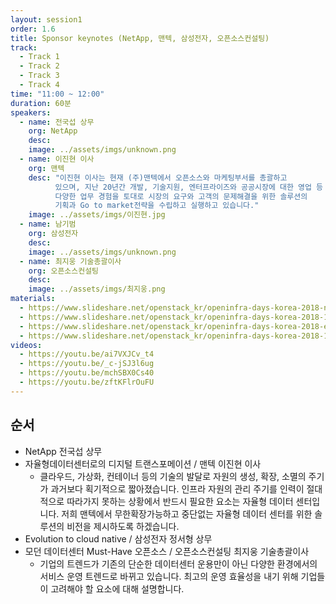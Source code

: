 ```yaml
---
layout: session1
order: 1.6
title: Sponsor keynotes (NetApp, 맨텍, 삼성전자, 오픈소스컨설팅)
track:
  - Track 1
  - Track 2
  - Track 3
  - Track 4
time: "11:00 ~ 12:00"
duration: 60분
speakers:
  - name: 전국섭 상무
    org: NetApp
    desc: 
    image: ../assets/imgs/unknown.png
  - name: 이진현 이사
    org: 맨텍
    desc: "이진현 이사는 현재 (주)맨텍에서 오픈소스와 마케팅부서를 총괄하고
          있으며, 지난 20년간 개발, 기술지원, 엔터프라이즈와 공공시장에 대한 영업 등
          다양한 업무 경험을 토대로 시장의 요구와 고객의 문제해결을 위한 솔루션의
          기획과 Go to market전략을 수립하고 실행하고 있습니다."
    image: ../assets/imgs/이진현.jpg
  - name: 남기범
    org: 삼성전자
    desc: 
    image: ../assets/imgs/unknown.png
  - name: 최지웅 기술총괄이사
    org: 오픈소스컨설팅
    desc: 
    image: ../assets/imgs/최지웅.png
materials:
  - https://www.slideshare.net/openstack_kr/openinfra-days-korea-2018-netapp-open-source-with-netapp
  - https://www.slideshare.net/openstack_kr/openinfra-days-korea-2018-103465744
  - https://www.slideshare.net/openstack_kr/openinfra-days-korea-2018-evolution-to-cloud-native
  - https://www.slideshare.net/openstack_kr/openinfra-days-korea-2018-103465898
videos:
  - https://youtu.be/ai7VXJCv_t4
  - https://youtu.be/_c-jSJ3l6ug
  - https://youtu.be/mchSBX0Cs40
  - https://youtu.be/zftKFlrOuFU
---
```


## 순서

- NetApp 전국섭 상무
- 자율형데이터센터로의 디지털 트랜스포메이션 / 맨텍 이진현 이사
  - 클라우드, 가상화, 컨테이너 등의 기술의 발달로 자원의 생성, 확장, 소멸의 주기가 과거보다 획기적으로 짧아졌습니다. 인프라 자원의 관리 주기를 인력이 절대적으로 따라가지 못하는 상황에서 반드시 필요한 요소는 자율형 데이터 센터입니다. 저희 맨텍에서 무한확장가능하고 중단없는 자율형 데이터 센터를 위한 솔루션의 비전을 제시하도록 하겠습니다.
- Evolution to cloud native / 삼성전자 정서형 상무
- 모던 데이터센터 Must-Have 오픈소스 / 오픈소스컨설팅 최지웅 기술총괄이사
  - 기업의 트렌드가 기존의 단순한 데이터센터 운용만이 아닌 다양한 환경에서의 서비스 운영 트렌드로 바뀌고 있습니다. 최고의 운영 효율성을 내기 위해 기업들이 고려해야 할 요소에 대해 설명합니다.

